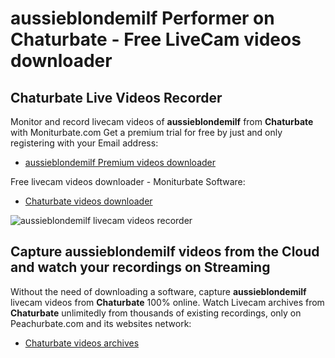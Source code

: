 # aussieblondemilf Performer on Chaturbate - Free LiveCam videos downloader

## Chaturbate Live Videos Recorder

Monitor and record livecam videos of **aussieblondemilf** from **Chaturbate** with Moniturbate.com
Get a premium trial for free by just and only registering with your Email address:
* [aussieblondemilf Premium videos downloader](https://moniturbate.com/request-demo-licence-key.html)

Free livecam videos downloader - Moniturbate Software:
* [Chaturbate videos downloader](https://moniturbate.com/moniturbate-download-software.html)

![aussieblondemilf livecam videos recorder](https://peachurnet.com/templates/moniturbate-software.png)


## Capture aussieblondemilf videos from the Cloud and watch your recordings on Streaming

Without the need of downloading a software, capture **aussieblondemilf** livecam videos from **Chaturbate** 100% online.
Watch Livecam archives from **Chaturbate** unlimitedly from thousands of existing recordings, only on Peachurbate.com and its websites network:
* [Chaturbate videos archives](https://peachurnet.com/)